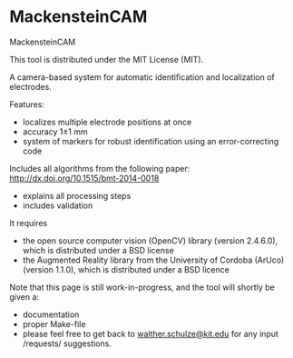 
MackensteinCAM
==============

MackensteinCAM

This tool is distributed under the MIT License (MIT).

A camera-based system for automatic identification and localization of electrodes.

Features:
- localizes multiple electrode positions at once
- accuracy 1±1 mm
- system of markers for robust identification using an error-correcting code

Includes all algorithms from the following paper:
http://dx.doi.org/10.1515/bmt-2014-0018
- explains all processing steps
- includes validation

It requires

* the open source computer vision (OpenCV) library (version 2.4.6.0), which is distributed under a BSD license
* the Augmented Reality library from the University of Cordoba (ArUco) (version 1.1.0), which is distributed under a BSD licence

Note that this page is still work-in-progress, and the tool will shortly be given a:

* documentation
* proper Make-file
* please feel free to get back to walther.schulze@kit.edu for any input /requests/ suggestions.
